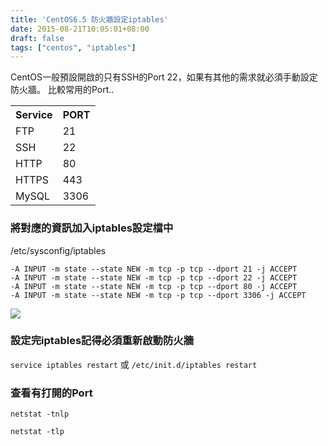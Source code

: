 ```yaml
---
title: 'CentOS6.5 防火牆設定iptables'
date: 2015-08-21T10:05:01+08:00
draft: false
tags: ["centos", "iptables"]
---
```

CentOS一般預設開啟的只有SSH的Port 22，如果有其他的需求就必須手動設定防火牆。
比較常用的Port..

<table>
<tr>
<th>Service</th>
<th>PORT</th>
</tr>
<tr>
<td>FTP</td>
<td>21</td>
</tr>
<tr>
<td>SSH</td>
<td>22</td>
</tr>
<tr>
<td>HTTP</td>
<td>80</td>
</tr>
<tr>
<td>HTTPS</td>
<td>443</td>
</tr>
<tr>
<td>MySQL</td>
<td>3306</td>
</tr>
</table>

### 將對應的資訊加入iptables設定檔中
/etc/sysconfig/iptables
```
-A INPUT -m state --state NEW -m tcp -p tcp --dport 21 -j ACCEPT
-A INPUT -m state --state NEW -m tcp -p tcp --dport 22 -j ACCEPT
-A INPUT -m state --state NEW -m tcp -p tcp --dport 80 -j ACCEPT
-A INPUT -m state --state NEW -m tcp -p tcp --dport 3306 -j ACCEPT
```
<img src="//fblog.ooopiz.com/images/201508/001.png">

### 設定完iptables記得必須重新啟動防火牆
`service iptables restart` 或 `/etc/init.d/iptables restart`

### 查看有打開的Port
`netstat -tnlp`

`netstat -tlp`
